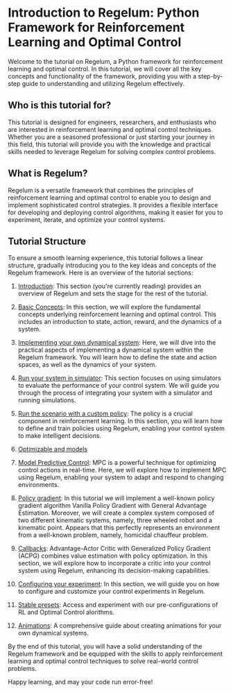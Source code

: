 # Introduction to Regelum: Python Framework for Reinforcement Learning and Optimal Control

Welcome to the tutorial on Regelum, a Python framework for reinforcement learning and optimal control. In this tutorial, we will cover all the key concepts and functionality of the framework, providing you with a step-by-step guide to understanding and utilizing Regelum effectively.

## Who is this tutorial for?

This tutorial is designed for engineers, researchers, and enthusiasts who are interested in reinforcement learning and optimal control techniques. Whether you are a seasoned professional or just starting your journey in this field, this tutorial will provide you with the knowledge and practical skills needed to leverage Regelum for solving complex control problems.

## What is Regelum?

Regelum is a versatile framework that combines the principles of reinforcement learning and optimal control to enable you to design and implement sophisticated control strategies. It provides a flexible interface for developing and deploying control algorithms, making it easier for you to experiment, iterate, and optimize your control systems.

## Tutorial Structure

To ensure a smooth learning experience, this tutorial follows a linear structure, gradually introducing you to the key ideas and concepts of the Regelum framework. Here is an overview of the tutorial sections:

1. [Introduction](./introduction.md): This section (you're currently reading) provides an overview of Regelum and sets the stage for the rest of the tutorial.

2. [Basic Concepts](./basic_concepts.md): In this section, we will explore the fundamental concepts underlying reinforcement learning and optimal control. This includes an introduction to state, action, reward, and the dynamics of a system.

3. [Implementing your own dynamical system](system.md): Here, we will dive into the practical aspects of implementing a dynamical system within the Regelum framework. You will learn how to define the state and action spaces, as well as the dynamics of your system.

4. [Run your system in simulator](../notebooks/simulator.md): This section focuses on using simulators to evaluate the performance of your control system. We will guide you through the process of integrating your system with a simulator and running simulations.

5. [Run the scenario with a custom policy](../notebooks/policy.md): The policy is a crucial component in reinforcement learning. In this section, you will learn how to define and train policies using Regelum, enabling your control system to make intelligent decisions.

6. [Optimizable and models](../notebooks/optimizable.md)

7. [Model Predictive Control](../notebooks/mpc.md): MPC is a powerful technique for optimizing control actions in real-time. Here, we will explore how to implement MPC using Regelum, enabling your system to adapt and respond to changing environments.

8. [Policy gradient](../notebooks/policy_gradient.md): In this tutorial we will implement a well-known policy gradient algorithm Vanilla Policy Gradient with General Advantage Estimation. Moreover, we will create a complex system composed of two different kinematic systems, namely, three wheeled robot and a kinematic point.
Appears that this perfectly represents an environment from a well-known problem, namely, homicidal chauffeur problem.

9. [Callbacks](../notebooks/callbacks.md): Advantage-Actor Critic with Generalized Policy Gradient (ACPG) combines value estimation with policy optimization. In this section, we will explore how to incorporate a critic into your control system using Regelum, enhancing its decision-making capabilities.

10. [Configuring your experiment](configs.md): In this section, we will guide you on how to configure and customize your control experiments in Regelum. 

11. [Stable presets](stable-presets.md): Access and experiment with our pre-configurations of RL and Optimal Control alorithms.

12. [Animations](animations.md): A comprehensive guide about creating animations for your own dynamical systems. 

By the end of this tutorial, you will have a solid understanding of the Regelum framework and be equipped with the skills to apply reinforcement learning and optimal control techniques to solve real-world control problems.

Happy learning, and may your code run error-free!